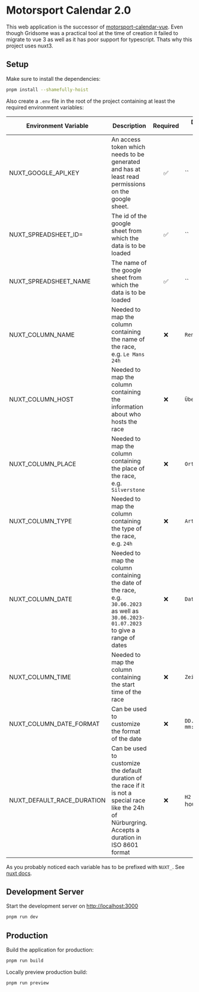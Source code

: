 # Motorsport Calendar 2.0

This web application is the successor of [motorsport-calendar-vue](https://github.com/drik98/motorsport-calendar-vue).
Even though Gridsome was a practical tool at the time of creation it failed to migrate to vue 3 as well as it
has poor support for typescript. Thats why this project uses nuxt3.

## Setup

Make sure to install the dependencies:

```bash
pnpm install --shamefully-hoist
```

Also create a `.env` file in the root of the project containing at least the required environment variables:

| Environment Variable       | Description                                                                                                                                              | Required | Default Value      |
|----------------------------|----------------------------------------------------------------------------------------------------------------------------------------------------------|:--------:|--------------------|
| NUXT_GOOGLE_API_KEY        | An access token which needs to be generated and has at least read permissions on the google sheet.                                                       |     ✅    | ``                 |
| NUXT_SPREADSHEET_ID=       | The id of the google sheet from which the data is to be loaded                                                                                           |     ✅    | ``                 |
| NUXT_SPREADSHEET_NAME      | The name of the google sheet from which the data is to be loaded                                                                                         |     ✅    | ``                 |
| NUXT_COLUMN_NAME           | Needed to map the column containing the name of the race, e.g. `Le Mans 24h`                                                                             |     ❌    | `Rennen`           |
| NUXT_COLUMN_HOST           | Needed to map the column containing the information about who hosts the race                                                                             |     ❌    | `Übertragung`      |
| NUXT_COLUMN_PLACE          | Needed to map the column containing the place of the race, e.g. `Silverstone`                                                                            |     ❌    | `Ort`              |
| NUXT_COLUMN_TYPE           | Needed to map the column containing the type of the race, e.g. `24h`                                                                                     |     ❌    | `Art`              |
| NUXT_COLUMN_DATE           | Needed to map the column containing the date of the race, e.g. `30.06.2023` as well as `30.06.2023-01.07.2023` to give a range of dates                  |     ❌    | `Datum`            |
| NUXT_COLUMN_TIME           | Needed to map the column containing the start time of the race                                                                                           |     ❌    | `Zeit`             |
| NUXT_COLUMN_DATE_FORMAT    | Can be used to customize the format of the date                                                                                                          |     ❌    | `DD.MM.YYYY mm:ss` |
| NUXT_DEFAULT_RACE_DURATION | Can be used to customize the default duration of the race if it is not a special race like the 24h of Nürburgring. Accepts a duration in ISO 8601 format |     ❌    | `H2` (2 hours)     |

As you probably noticed each variable has to be prefixed with `NUXT_`. See [nuxt docs](https://nuxt.com/docs/api/composables/use-runtime-config).

## Development Server

Start the development server on <http://localhost:3000>

```bash
pnpm run dev
```

## Production

Build the application for production:

```bash
pnpm run build
```

Locally preview production build:

```bash
pnpm run preview
```
